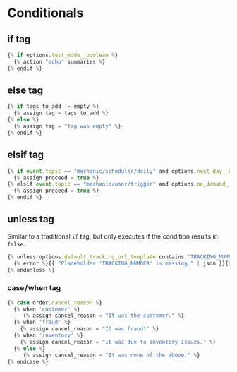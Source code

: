 # Conditionals

## if tag

```javascript
{% if options.test_mode__boolean %}
  {% action "echo" summaries %}
{% endif %}
```

## else tag

```javascript
{% if tags_to_add != empty %}
  {% assign tag = tags_to_add %}
{% else %}
  {% assign tag = "tag was empty" %}
{% endif %}
```

## elsif tag

```javascript
{% if event.topic == "mechanic/scheduler/daily" and options.next_day__boolean %}
  {% assign proceed = true %}
{% elsif event.topic == "mechanic/user/trigger" and options.on_demand__boolean %}
  {% assign proceed = true %}
{% endif %}
```

## unless tag

Similar to a traditional `if` tag, but only executes if the condition results in `false`.

```javascript
{% unless options.default_tracking_url_template contains "TRACKING_NUMBER" %}
  {% error %}{{ "Placeholder 'TRACKING_NUMBER' is missing." | json }}{% enderror %}
{% endunless %}
```

### case / when tag <a id="case-when"></a>

```javascript
{% case order.cancel_reason	%}
  {% when 'customer' %}
     {% assign cancel_reason = "It was the customer." %}
  {% when 'fraud' %}
    {% assign cancel_reason = "It was fraud!" %}
  {% when 'inventory' %}
    {% assign cancel_reason = "It was due to inventory issues." %}
  {% else %}
     {% assign cancel_reason = "It was none of the above." %}
{% endcase %}
```


